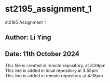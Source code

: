 # st2195_assignment_1
st2195 Assignment 1 

## Author: Li Ying 
## Date: 11th October 2024

This file is created in remote repository, at 3:39pm <br>
This line is added in local repository at 3:55pm <br>
This line is added in remote repository at 4:08pm <br>
